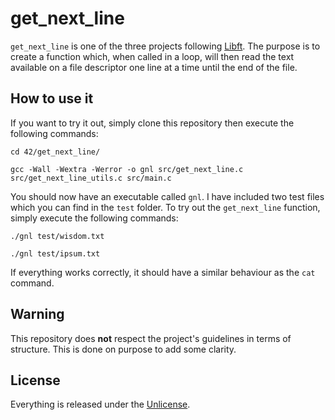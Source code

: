 # get_next_line
```get_next_line``` is one of the three projects following [Libft](https://github.com/maxdesalle/42/tree/main/libft). The purpose is to create a function which, when called in a loop, will then read the text available on a file descriptor one line at a time until the end of the file.

## How to use it
If you want to try it out, simply clone this repository then execute the following commands:
```
cd 42/get_next_line/
```
```
gcc -Wall -Wextra -Werror -o gnl src/get_next_line.c src/get_next_line_utils.c src/main.c
```
You should now have an executable called ```gnl```. I have included two test files which you can find in the ```test``` folder. To try out the ```get_next_line``` function, simply execute the following commands:
```
./gnl test/wisdom.txt
```
```
./gnl test/ipsum.txt
```
If everything works correctly, it should have a similar behaviour as the ```cat``` command.

## Warning
This repository does **not** respect the project's guidelines in terms of structure. This is done on purpose to add some clarity.

## License
Everything is released under the [Unlicense](https://github.com/maxdesalle/42/blob/main/LICENSE).
